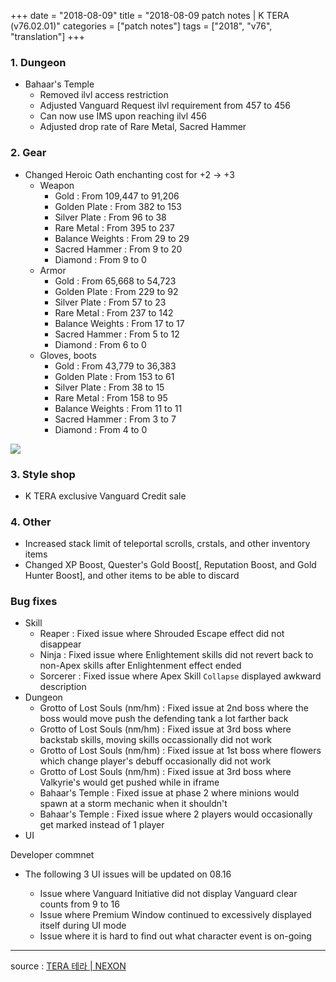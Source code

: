 +++
date = "2018-08-09"
title = "2018-08-09 patch notes | K TERA (v76.02.01)"
categories = ["patch notes"]
tags = ["2018", "v76", "translation"]
+++

### 1. Dungeon
- Bahaar's Temple
  - Removed ilvl access restriction
  - Adjusted Vanguard Request ilvl requirement from 457 to 456
  - Can now use IMS upon reaching ilvl 456
  - Adjusted drop rate of Rare Metal, Sacred Hammer

### 2. Gear
- Changed Heroic Oath enchanting cost for +2 -> +3
  - Weapon
    - Gold : From 109,447 to 91,206
    - Golden Plate : From 382 to 153
    - Silver Plate : From 96 to 38
    - Rare Metal : From 395 to 237
    - Balance Weights : From 29 to 29
    - Sacred Hammer : From 9 to 20
    - Diamond : From 9 to 0
  - Armor
    - Gold : From 65,668 to 54,723
    - Golden Plate : From 229 to 92
    - Silver Plate : From 57 to 23
    - Rare Metal : From 237 to 142
    - Balance Weights : From 17 to 17
    - Sacred Hammer : From 5 to 12
    - Diamond : From 6 to 0
  - Gloves, boots
    - Gold : From 43,779 to 36,383
    - Golden Plate : From 153 to 61
    - Silver Plate : From 38 to 15
    - Rare Metal : From 158 to 95
    - Balance Weights : From 11 to 11
    - Sacred Hammer : From 3 to 7
    - Diamond : From 4 to 0

![](https://seraphinush-gaming.github.io/mysterium/images/patch-notes/v76-02-01_1.png)

### 3. Style shop
- K TERA exclusive Vanguard Credit sale

### 4. Other
- Increased stack limit of teleportal scrolls, crstals, and other inventory items
- Changed XP Boost, Quester's Gold Boost[, Reputation Boost, and Gold Hunter Boost], and other items to be able to discard

### Bug fixes
- Skill
  - Reaper : Fixed issue where Shrouded Escape effect did not disappear
  - Ninja : Fixed issue where Enlightement skills did not revert back to non-Apex skills after Enlightenment effect ended
  - Sorcerer : Fixed issue where Apex Skill `Collapse` displayed awkward description
- Dungeon
  - Grotto of Lost Souls (nm/hm) : Fixed issue at 2nd boss where the boss would move push the defending tank a lot farther back
  - Grotto of Lost Souls (nm/hm) : Fixed issue at 3rd boss where backstab skills, moving skills occassionally did not work
  - Grotto of Lost Souls (nm/hm) : Fixed issue at 1st boss where flowers which change player's debuff occasionally did not work
  - Grotto of Lost Souls (nm/hm) : Fixed issue at 3rd boss where Valkyrie's would get pushed while in iframe
  - Bahaar's Temple : Fixed issue at phase 2 where minions would spawn at a storm mechanic when it shouldn't
  - Bahaar's Temple : Fixed issue where 2 players would occasionally get marked instead of 1 player
- UI

Developer commnet
- The following 3 UI issues will be updated on 08.16

  - Issue where Vanguard Initiative did not display Vanguard clear counts from 9 to 16
  - Issue where Premium Window continued to excessively displayed itself during UI mode
  - Issue where it is hard to find out what character event is on-going

----

source : [TERA 테라 | NEXON](http://tera.nexon.com/news/update/view.aspx?n4articlesn=351)
